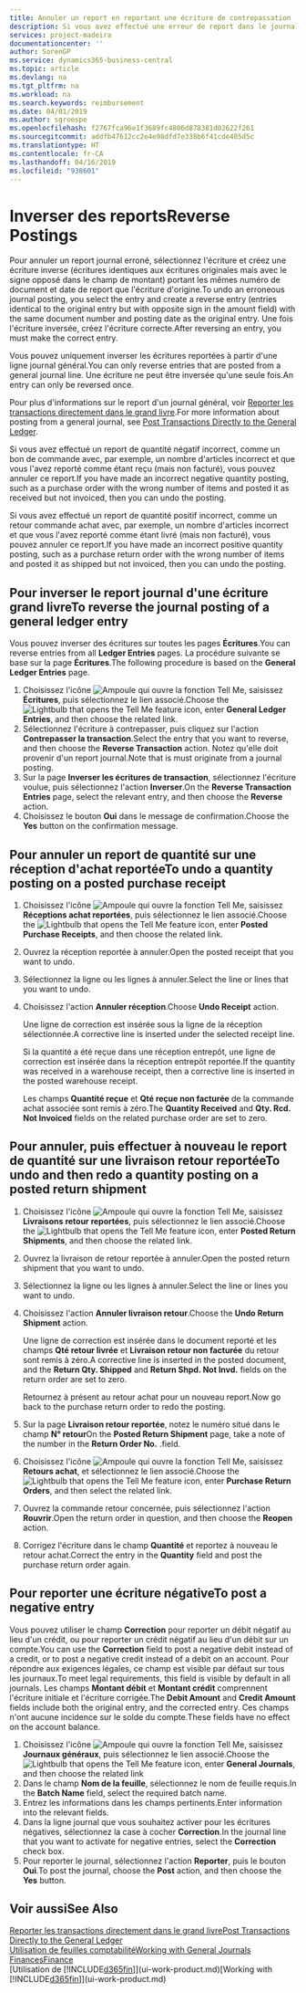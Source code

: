 ```yaml
---
title: Annuler un report en reportant une écriture de contrepassation | Microsoft Docs
description: Si vous avez effectué une erreur de report dans le journal général, vous pouvez utiliser la fonction Inverser la transaction pour annuler le report avec une piste d'audit correcte.
services: project-madeira
documentationcenter: ''
author: SorenGP
ms.service: dynamics365-business-central
ms.topic: article
ms.devlang: na
ms.tgt_pltfrm: na
ms.workload: na
ms.search.keywords: reimbursement
ms.date: 04/01/2019
ms.author: sgroespe
ms.openlocfilehash: f2767fca96e1f3689fc4806d878381d02622f261
ms.sourcegitcommit: addfb47612cc2e4e98dfd7e338b6f41cde405d5c
ms.translationtype: HT
ms.contentlocale: fr-CA
ms.lasthandoff: 04/16/2019
ms.locfileid: "938601"
---
```

# <a name="reverse-postings"></a><span data-ttu-id="72ebd-103">Inverser des reports</span><span class="sxs-lookup"><span data-stu-id="72ebd-103">Reverse Postings</span></span>
<span data-ttu-id="72ebd-104">Pour annuler un report journal erroné, sélectionnez l'écriture et créez une écriture inverse (écritures identiques aux écritures originales mais avec le signe opposé dans le champ de montant) portant les mêmes numéro de document et date de report que l'écriture d'origine.</span><span class="sxs-lookup"><span data-stu-id="72ebd-104">To undo an erroneous journal posting, you select the entry and create a reverse entry (entries identical to the original entry but with opposite sign in the amount field) with the same document number and posting date as the original entry.</span></span> <span data-ttu-id="72ebd-105">Une fois l'écriture inversée, créez l'écriture correcte.</span><span class="sxs-lookup"><span data-stu-id="72ebd-105">After reversing an entry, you must make the correct entry.</span></span>

<span data-ttu-id="72ebd-106">Vous pouvez uniquement inverser les écritures reportées à partir d'une ligne journal général.</span><span class="sxs-lookup"><span data-stu-id="72ebd-106">You can only reverse entries that are posted from a general journal line.</span></span> <span data-ttu-id="72ebd-107">Une écriture ne peut être inversée qu'une seule fois.</span><span class="sxs-lookup"><span data-stu-id="72ebd-107">An entry can only be reversed once.</span></span>

<span data-ttu-id="72ebd-108">Pour plus d'informations sur le report d'un journal général, voir [Reporter les transactions directement dans le grand livre](finance-how-post-transactions-directly.md).</span><span class="sxs-lookup"><span data-stu-id="72ebd-108">For more information about posting from a general journal, see [Post Transactions Directly to the General Ledger](finance-how-post-transactions-directly.md).</span></span>

<span data-ttu-id="72ebd-109">Si vous avez effectué un report de quantité négatif incorrect, comme un bon de commande avec, par exemple, un nombre d'articles incorrect et que vous l'avez reporté comme étant reçu (mais non facturé), vous pouvez annuler ce report.</span><span class="sxs-lookup"><span data-stu-id="72ebd-109">If you have made an incorrect negative quantity posting, such as a purchase order with the wrong number of items and posted it as received but not invoiced, then you can undo the posting.</span></span>

<span data-ttu-id="72ebd-110">Si vous avez effectué un report de quantité positif incorrect, comme un retour commande achat avec, par exemple, un nombre d'articles incorrect et que vous l'avez reporté comme étant livré (mais non facturé), vous pouvez annuler ce report.</span><span class="sxs-lookup"><span data-stu-id="72ebd-110">If you have made an incorrect positive quantity posting, such as a purchase return order with the wrong number of items and posted it as shipped but not invoiced, then you can undo the posting.</span></span>   

## <a name="to-reverse-the-journal-posting-of-a-general-ledger-entry"></a><span data-ttu-id="72ebd-111">Pour inverser le report journal d'une écriture grand livre</span><span class="sxs-lookup"><span data-stu-id="72ebd-111">To reverse the journal posting of a general ledger entry</span></span>
<span data-ttu-id="72ebd-112">Vous pouvez inverser des écritures sur toutes les pages **Écritures**.</span><span class="sxs-lookup"><span data-stu-id="72ebd-112">You can reverse entries from all **Ledger Entries** pages.</span></span> <span data-ttu-id="72ebd-113">La procédure suivante se base sur la page **Écritures**.</span><span class="sxs-lookup"><span data-stu-id="72ebd-113">The following procedure is based on the **General Ledger Entries** page.</span></span>
1. <span data-ttu-id="72ebd-114">Choisissez l'icône ![Ampoule qui ouvre la fonction Tell Me](media/ui-search/search_small.png "Dites-moi ce que vous voulez faire"), saisissez **Écritures**, puis sélectionnez le lien associé.</span><span class="sxs-lookup"><span data-stu-id="72ebd-114">Choose the ![Lightbulb that opens the Tell Me feature](media/ui-search/search_small.png "Tell me what you want to do") icon, enter **General Ledger Entries**, and then choose the related link.</span></span>
2. <span data-ttu-id="72ebd-115">Sélectionnez l'écriture à contrepasser, puis cliquez sur l'action **Contrepasser la transaction**.</span><span class="sxs-lookup"><span data-stu-id="72ebd-115">Select the entry that you want to reverse, and then choose the **Reverse Transaction** action.</span></span> <span data-ttu-id="72ebd-116">Notez qu'elle doit provenir d'un report journal.</span><span class="sxs-lookup"><span data-stu-id="72ebd-116">Note that is must originate from a journal posting.</span></span>
3. <span data-ttu-id="72ebd-117">Sur la page **Inverser les écritures de transaction**, sélectionnez l'écriture voulue, puis sélectionnez l'action **Inverser**.</span><span class="sxs-lookup"><span data-stu-id="72ebd-117">On the **Reverse Transaction Entries** page, select the relevant entry, and then choose the **Reverse** action.</span></span>
4. <span data-ttu-id="72ebd-118">Choisissez le bouton **Oui** dans le message de confirmation.</span><span class="sxs-lookup"><span data-stu-id="72ebd-118">Choose the **Yes** button on the confirmation message.</span></span>

## <a name="to-undo-a-quantity-posting-on-a-posted-purchase-receipt"></a><span data-ttu-id="72ebd-119">Pour annuler un report de quantité sur une réception d'achat reportée</span><span class="sxs-lookup"><span data-stu-id="72ebd-119">To undo a quantity posting on a posted purchase receipt</span></span>  

1.  <span data-ttu-id="72ebd-120">Choisissez l'icône ![Ampoule qui ouvre la fonction Tell Me](media/ui-search/search_small.png "Dites-moi ce que vous voulez faire"), saisissez **Réceptions achat reportées**, puis sélectionnez le lien associé.</span><span class="sxs-lookup"><span data-stu-id="72ebd-120">Choose the ![Lightbulb that opens the Tell Me feature](media/ui-search/search_small.png "Tell me what you want to do") icon, enter **Posted Purchase Receipts**, and then choose the related link.</span></span>  
2.  <span data-ttu-id="72ebd-121">Ouvrez la réception reportée à annuler.</span><span class="sxs-lookup"><span data-stu-id="72ebd-121">Open the posted receipt that you want to undo.</span></span>  
3.  <span data-ttu-id="72ebd-122">Sélectionnez la ligne ou les lignes à annuler.</span><span class="sxs-lookup"><span data-stu-id="72ebd-122">Select the line or lines that you want to undo.</span></span>  
4.  <span data-ttu-id="72ebd-123">Choisissez l'action **Annuler réception**.</span><span class="sxs-lookup"><span data-stu-id="72ebd-123">Choose **Undo Receipt** action.</span></span>

    <span data-ttu-id="72ebd-124">Une ligne de correction est insérée sous la ligne de la réception sélectionnée.</span><span class="sxs-lookup"><span data-stu-id="72ebd-124">A corrective line is inserted under the selected receipt line.</span></span>  

    <span data-ttu-id="72ebd-125">Si la quantité a été reçue dans une réception entrepôt, une ligne de correction est insérée dans la réception entrepôt reportée.</span><span class="sxs-lookup"><span data-stu-id="72ebd-125">If the quantity was received in a warehouse receipt, then a corrective line is inserted in the posted warehouse receipt.</span></span>  

    <span data-ttu-id="72ebd-126">Les champs **Quantité reçue** et **Qté reçue non facturée** de la commande achat associée sont remis à zéro.</span><span class="sxs-lookup"><span data-stu-id="72ebd-126">The **Quantity Received** and **Qty. Rcd. Not Invoiced** fields on the related purchase order are set to zero.</span></span>

## <a name="to-undo-and-then-redo-a-quantity-posting-on-a-posted-return-shipment"></a><span data-ttu-id="72ebd-127">Pour annuler, puis effectuer à nouveau le report de quantité sur une livraison retour reportée</span><span class="sxs-lookup"><span data-stu-id="72ebd-127">To undo and then redo a quantity posting on a posted return shipment</span></span>

1.  <span data-ttu-id="72ebd-128">Choisissez l'icône ![Ampoule qui ouvre la fonction Tell Me](media/ui-search/search_small.png "Dites-moi ce que vous voulez faire"), saisissez **Livraisons retour reportées**, puis sélectionnez le lien associé.</span><span class="sxs-lookup"><span data-stu-id="72ebd-128">Choose the ![Lightbulb that opens the Tell Me feature](media/ui-search/search_small.png "Tell me what you want to do") icon, enter **Posted Return Shipments**, and then choose the related link.</span></span>  
2.  <span data-ttu-id="72ebd-129">Ouvrez la livraison de retour reportée à annuler.</span><span class="sxs-lookup"><span data-stu-id="72ebd-129">Open the posted return shipment that you want to undo.</span></span>
3. <span data-ttu-id="72ebd-130">Sélectionnez la ligne ou les lignes à annuler.</span><span class="sxs-lookup"><span data-stu-id="72ebd-130">Select the line or lines you want to undo.</span></span>  

4.  <span data-ttu-id="72ebd-131">Choisissez l'action **Annuler livraison retour**.</span><span class="sxs-lookup"><span data-stu-id="72ebd-131">Choose the **Undo Return Shipment** action.</span></span>  

    <span data-ttu-id="72ebd-132">Une ligne de correction est insérée dans le document reporté et les champs **Qté retour livrée** et **Livraison retour non facturée** du retour sont remis à zéro.</span><span class="sxs-lookup"><span data-stu-id="72ebd-132">A corrective line is inserted in the posted document, and the **Return Qty. Shipped** and **Return Shpd. Not Invd.** fields on the return order are set to zero.</span></span>  

    <span data-ttu-id="72ebd-133">Retournez à présent au retour achat pour un nouveau report.</span><span class="sxs-lookup"><span data-stu-id="72ebd-133">Now go back to the purchase return order to redo the posting.</span></span>  

5.  <span data-ttu-id="72ebd-134">Sur la page **Livraison retour reportée**, notez le numéro situé dans le champ **N° retour**</span><span class="sxs-lookup"><span data-stu-id="72ebd-134">On the **Posted Return Shipment** page, take a note of the number in the **Return Order No.**</span></span> <span data-ttu-id="72ebd-135">.</span><span class="sxs-lookup"><span data-stu-id="72ebd-135">field.</span></span>  
6.  <span data-ttu-id="72ebd-136">Choisissez l'icône ![Ampoule qui ouvre la fonction Tell Me](media/ui-search/search_small.png "Dites-moi ce que vous voulez faire"), saisissez **Retours achat**, et sélectionnez le lien associé.</span><span class="sxs-lookup"><span data-stu-id="72ebd-136">Choose the ![Lightbulb that opens the Tell Me feature](media/ui-search/search_small.png "Tell me what you want to do") icon, enter **Purchase Return Orders**, and then select the related link.</span></span>  
7.  <span data-ttu-id="72ebd-137">Ouvrez la commande retour concernée, puis sélectionnez l'action **Rouvrir**.</span><span class="sxs-lookup"><span data-stu-id="72ebd-137">Open the return order in question, and then choose the **Reopen** action.</span></span>  
8.  <span data-ttu-id="72ebd-138">Corrigez l'écriture dans le champ **Quantité** et reportez à nouveau le retour achat.</span><span class="sxs-lookup"><span data-stu-id="72ebd-138">Correct the entry in the **Quantity** field and post the purchase return order again.</span></span>  

## <a name="to-post-a-negative-entry"></a><span data-ttu-id="72ebd-139">Pour reporter une écriture négative</span><span class="sxs-lookup"><span data-stu-id="72ebd-139">To post a negative entry</span></span>  
<span data-ttu-id="72ebd-140">Vous pouvez utiliser le champ **Correction** pour reporter un débit négatif au lieu d'un crédit, ou pour reporter un crédit négatif au lieu d'un débit sur un compte.</span><span class="sxs-lookup"><span data-stu-id="72ebd-140">You can use the **Correction** field to post a negative debit instead of a credit, or to post a negative credit instead of a debit on an account.</span></span> <span data-ttu-id="72ebd-141">Pour répondre aux exigences légales, ce champ est visible par défaut sur tous les journaux.</span><span class="sxs-lookup"><span data-stu-id="72ebd-141">To meet legal requirements, this field is visible by default in all journals.</span></span> <span data-ttu-id="72ebd-142">Les champs **Montant débit** et **Montant crédit** comprennent l'écriture initiale et l'écriture corrigée.</span><span class="sxs-lookup"><span data-stu-id="72ebd-142">The **Debit Amount** and **Credit Amount** fields include both the original entry, and the corrected entry.</span></span> <span data-ttu-id="72ebd-143">Ces champs n'ont aucune incidence sur le solde du compte.</span><span class="sxs-lookup"><span data-stu-id="72ebd-143">These fields have no effect on the account balance.</span></span>  

1.  <span data-ttu-id="72ebd-144">Choisissez l'icône ![Ampoule qui ouvre la fonction Tell Me](media/ui-search/search_small.png "Dites-moi ce que vous voulez faire"), saisissez **Journaux généraux**, puis sélectionnez le lien associé.</span><span class="sxs-lookup"><span data-stu-id="72ebd-144">Choose the ![Lightbulb that opens the Tell Me feature](media/ui-search/search_small.png "Tell me what you want to do") icon, enter **General Journals**, and then choose the related link</span></span>  
2.  <span data-ttu-id="72ebd-145">Dans le champ **Nom de la feuille**, sélectionnez le nom de feuille requis.</span><span class="sxs-lookup"><span data-stu-id="72ebd-145">In the **Batch Name** field, select the required batch name.</span></span>  
3.  <span data-ttu-id="72ebd-146">Entrez les informations dans les champs pertinents.</span><span class="sxs-lookup"><span data-stu-id="72ebd-146">Enter information into the relevant fields.</span></span>  
4.  <span data-ttu-id="72ebd-147">Dans la ligne journal que vous souhaitez activer pour les écritures négatives, sélectionnez la case à cocher **Correction**.</span><span class="sxs-lookup"><span data-stu-id="72ebd-147">In the journal line that you want to activate for negative entries, select the **Correction** check box.</span></span>  
5.  <span data-ttu-id="72ebd-148">Pour reporter le journal, sélectionnez l'action **Reporter**, puis le bouton **Oui**.</span><span class="sxs-lookup"><span data-stu-id="72ebd-148">To post the journal, choose the **Post** action, and then choose the **Yes** button.</span></span>

## <a name="see-also"></a><span data-ttu-id="72ebd-149">Voir aussi</span><span class="sxs-lookup"><span data-stu-id="72ebd-149">See Also</span></span>
[<span data-ttu-id="72ebd-150">Reporter les transactions directement dans le grand livre</span><span class="sxs-lookup"><span data-stu-id="72ebd-150">Post Transactions Directly to the General Ledger</span></span>](finance-how-post-transactions-directly.md)  
[<span data-ttu-id="72ebd-151">Utilisation de feuilles comptabilité</span><span class="sxs-lookup"><span data-stu-id="72ebd-151">Working with General Journals</span></span>](ui-work-general-journals.md)  
[<span data-ttu-id="72ebd-152">Finances</span><span class="sxs-lookup"><span data-stu-id="72ebd-152">Finance</span></span>](finance.md)  
<span data-ttu-id="72ebd-153">[Utilisation de [!INCLUDE[d365fin](includes/d365fin_md.md)]](ui-work-product.md)</span><span class="sxs-lookup"><span data-stu-id="72ebd-153">[Working with [!INCLUDE[d365fin](includes/d365fin_md.md)]](ui-work-product.md)</span></span>  
